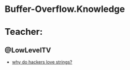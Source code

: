 # Buffer-Overflow.Knowledge

# Teacher:
## @LowLevelTV
- [why do hackers love strings?](https://youtu.be/fjMrDDj47E8)
